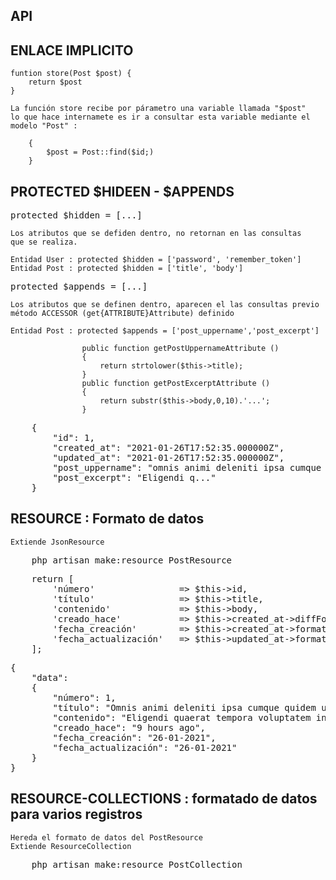 ## API

## ENLACE IMPLICITO

    funtion store(Post $post) {
        return $post
    }

    La función store recibe por párametro una variable llamada "$post"
    lo que hace internamete es ir a consultar esta variable mediante el
    modelo "Post" :

        {
            $post = Post::find($id;)
        }

## PROTECTED $HIDEEN - $APPENDS

<pre>protected $hidden = [...]</pre>
    Los atributos que se defiden dentro, no retornan en las consultas
    que se realiza.

    Entidad User : protected $hidden = ['password', 'remember_token']
    Entidad Post : protected $hidden = ['title', 'body']

<pre>protected $appends = [...]</pre>
    Los atributos que se definen dentro, aparecen el las consultas previo
    método ACCESSOR (get{ATTRIBUTE}Attribute) definido 

    Entidad Post : protected $appends = ['post_uppername','post_excerpt']
     
                    public function getPostUppernameAttribute ()
                    {
                        return strtolower($this->title);
                    }
                    public function getPostExcerptAttribute () 
                    {
                        return substr($this->body,0,10).'...';
                    }

<pre>
    {
        "id": 1,
        "created_at": "2021-01-26T17:52:35.000000Z",
        "updated_at": "2021-01-26T17:52:35.000000Z",
        "post_uppername": "omnis animi deleniti ipsa cumque quidem ut.",
        "post_excerpt": "Eligendi q..."
    }
</pre>

## RESOURCE : Formato de datos

    Extiende JsonResource

<pre>
    php artisan make:resource PostResource
</pre>

<pre>
    return [
        'número'                => $this->id,
        'título'                => $this->title,
        'contenido'             => $this->body,
        'creado_hace'           => $this->created_at->diffForHumans(), 
        'fecha_creación'        => $this->created_at->format('d-m-Y'),
        'fecha_actualización'   => $this->updated_at->format('d-m-Y'),
    ];
</pre>
<pre>
{
    "data": 
    {
        "número": 1,
        "título": "Omnis animi deleniti ipsa cumque quidem ut.",
        "contenido": "Eligendi quaerat tempora voluptatem in occaecati..",
        "creado_hace": "9 hours ago",
        "fecha_creación": "26-01-2021",
        "fecha_actualización": "26-01-2021"
    }
}
</pre>

## RESOURCE-COLLECTIONS : formatado de datos para varios registros

    Hereda el formato de datos del PostResource
    Extiende ResourceCollection
<pre>
    php artisan make:resource PostCollection
</pre>

